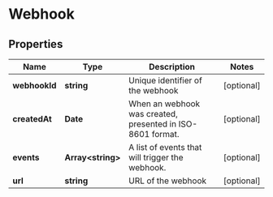 
# Webhook

## Properties

Name | Type | Description | Notes
------------ | ------------- | ------------- | -------------
**webhookId** | **string** | Unique identifier of the webhook |  [optional]
**createdAt** | **Date** | When an webhook was created, presented in ISO-8601 format. |  [optional]
**events** | **Array&lt;string&gt;** | A list of events that will trigger the webhook. |  [optional]
**url** | **string** | URL of the webhook |  [optional]


